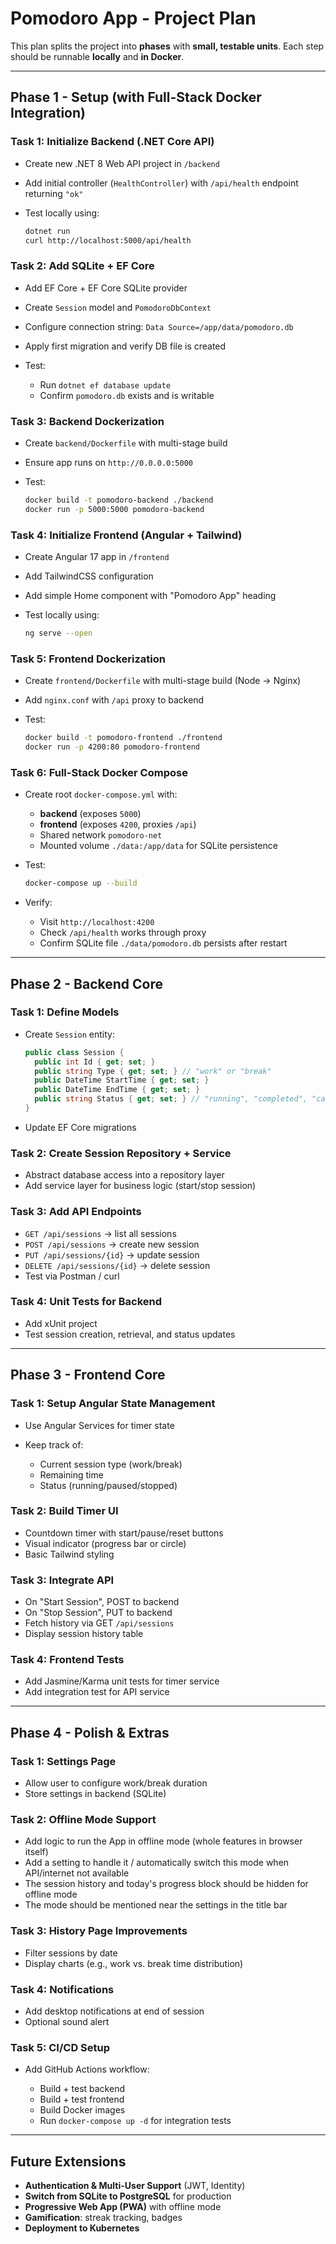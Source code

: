 # Pomodoro App - Project Plan

This plan splits the project into **phases** with **small, testable units**.
Each step should be runnable **locally** and **in Docker**.

---

## Phase 1 - Setup (with Full-Stack Docker Integration)

### Task 1: Initialize Backend (.NET Core API)

* Create new .NET 8 Web API project in `/backend`
* Add initial controller (`HealthController`) with `/api/health` endpoint returning `"ok"`
* Test locally using:

  ```bash
  dotnet run
  curl http://localhost:5000/api/health
  ```

### Task 2: Add SQLite + EF Core

* Add EF Core + EF Core SQLite provider
* Create `Session` model and `PomodoroDbContext`
* Configure connection string: `Data Source=/app/data/pomodoro.db`
* Apply first migration and verify DB file is created
* Test:

  * Run `dotnet ef database update`
  * Confirm `pomodoro.db` exists and is writable

### Task 3: Backend Dockerization

* Create `backend/Dockerfile` with multi-stage build
* Ensure app runs on `http://0.0.0.0:5000`
* Test:

  ```bash
  docker build -t pomodoro-backend ./backend
  docker run -p 5000:5000 pomodoro-backend
  ```

### Task 4: Initialize Frontend (Angular + Tailwind)

* Create Angular 17 app in `/frontend`
* Add TailwindCSS configuration
* Add simple Home component with "Pomodoro App" heading
* Test locally using:

  ```bash
  ng serve --open
  ```

### Task 5: Frontend Dockerization

* Create `frontend/Dockerfile` with multi-stage build (Node → Nginx)
* Add `nginx.conf` with `/api` proxy to backend
* Test:

  ```bash
  docker build -t pomodoro-frontend ./frontend
  docker run -p 4200:80 pomodoro-frontend
  ```

### Task 6: Full-Stack Docker Compose

* Create root `docker-compose.yml` with:

  * **backend** (exposes `5000`)
  * **frontend** (exposes `4200`, proxies `/api`)
  * Shared network `pomodoro-net`
  * Mounted volume `./data:/app/data` for SQLite persistence
* Test:

  ```bash
  docker-compose up --build
  ```
* Verify:

  * Visit `http://localhost:4200`
  * Check `/api/health` works through proxy
  * Confirm SQLite file `./data/pomodoro.db` persists after restart

---

## Phase 2 - Backend Core

### Task 1: Define Models

* Create `Session` entity:

  ```csharp
  public class Session {
    public int Id { get; set; }
    public string Type { get; set; } // "work" or "break"
    public DateTime StartTime { get; set; }
    public DateTime EndTime { get; set; }
    public string Status { get; set; } // "running", "completed", "cancelled"
  }
  ```
* Update EF Core migrations

### Task 2: Create Session Repository + Service

* Abstract database access into a repository layer
* Add service layer for business logic (start/stop session)

### Task 3: Add API Endpoints

* `GET /api/sessions` → list all sessions
* `POST /api/sessions` → create new session
* `PUT /api/sessions/{id}` → update session
* `DELETE /api/sessions/{id}` → delete session
* Test via Postman / curl

### Task 4: Unit Tests for Backend

* Add xUnit project
* Test session creation, retrieval, and status updates

---

## Phase 3 - Frontend Core

### Task 1: Setup Angular State Management

* Use Angular Services for timer state
* Keep track of:

  * Current session type (work/break)
  * Remaining time
  * Status (running/paused/stopped)

### Task 2: Build Timer UI

* Countdown timer with start/pause/reset buttons
* Visual indicator (progress bar or circle)
* Basic Tailwind styling

### Task 3: Integrate API

* On "Start Session", POST to backend
* On "Stop Session", PUT to backend
* Fetch history via GET `/api/sessions`
* Display session history table

### Task 4: Frontend Tests

* Add Jasmine/Karma unit tests for timer service
* Add integration test for API service

---

## Phase 4 - Polish & Extras

### Task 1: Settings Page

* Allow user to configure work/break duration
* Store settings in backend (SQLite)

### Task 2: Offline Mode Support

* Add logic to run the App in offline mode (whole features in browser itself)
* Add a setting to handle it / automatically switch this mode when API/internet not available
* The session history and today's progress block should be hidden for offline mode
* The mode should be mentioned near the settings in the title bar

### Task 3: History Page Improvements

* Filter sessions by date
* Display charts (e.g., work vs. break time distribution)

### Task 4: Notifications

* Add desktop notifications at end of session
* Optional sound alert

### Task 5: CI/CD Setup

* Add GitHub Actions workflow:

  * Build + test backend
  * Build + test frontend
  * Build Docker images
  * Run `docker-compose up -d` for integration tests

---

## Future Extensions

* **Authentication & Multi-User Support** (JWT, Identity)
* **Switch from SQLite to PostgreSQL** for production
* **Progressive Web App (PWA)** with offline mode
* **Gamification**: streak tracking, badges
* **Deployment to Kubernetes**
